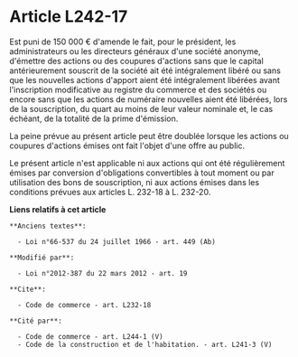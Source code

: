 # Article L242-17

Est puni de 150 000 € d'amende le fait, pour le président, les administrateurs ou les directeurs généraux d'une société
anonyme, d'émettre des actions ou des coupures d'actions sans que le capital antérieurement souscrit de la société ait été
intégralement libéré ou sans que les nouvelles actions d'apport aient été intégralement libérées avant l'inscription
modificative au registre du commerce et des sociétés ou encore sans que les actions de numéraire nouvelles aient été
libérées, lors de la souscription, du quart au moins de leur valeur nominale et, le cas échéant, de la totalité de la prime
d'émission. 

La peine prévue au présent article peut être doublée lorsque les actions ou coupures d'actions émises ont fait l'objet d'une
offre au public. 

Le présent article n'est applicable ni aux actions qui ont été régulièrement émises par conversion d'obligations convertibles
à tout moment ou par utilisation des bons de souscription, ni aux actions émises dans les conditions prévues aux articles L.
232-18 à L. 232-20.

**Liens relatifs à cet article**

	**Anciens textes**:

	  - Loi n°66-537 du 24 juillet 1966 - art. 449 (Ab)

	**Modifié par**:

	  - Loi n°2012-387 du 22 mars 2012 - art. 19

	**Cite**:

	  - Code de commerce - art. L232-18

	**Cité par**:

	  - Code de commerce - art. L244-1 (V)
	  - Code de la construction et de l'habitation. - art. L241-3 (V)
